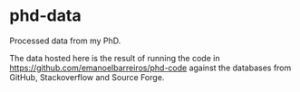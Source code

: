 # phd-data
Processed data from my PhD.

The data hosted here is the result of running the code in https://github.com/emanoelbarreiros/phd-code against the databases from GitHub, Stackoverflow and Source Forge.
